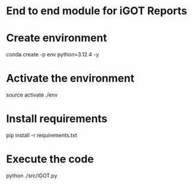 # End to end module for iGOT Reports

# Create environment
conda create -p env python=3.12.4 -y

# Activate the environment
source activate ./env


# Install requirements
pip install -r requirements.txt


# Execute the code
python ./src/iGOT.py
